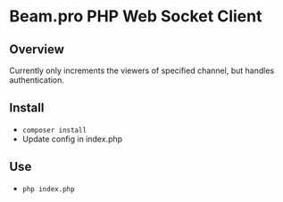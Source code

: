 # Beam.pro PHP Web Socket Client

## Overview

Currently only increments the viewers of specified channel, but handles authentication.

## Install
* `composer install`
* Update config in index.php

## Use
* `php index.php`
